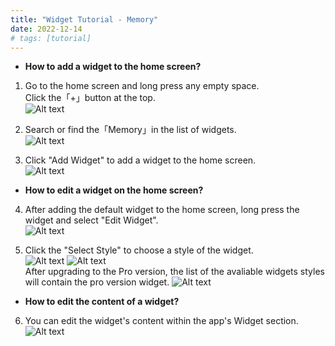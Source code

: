 ```yaml
---
title: "Widget Tutorial - Memory"
date: 2022-12-14
# tags: [tutorial]
---
```


- **How to add a widget to the home screen?**
1. Go to the home screen and long press any empty space.\
Click the「+」button at the top.\
![Alt text](/images/tutorial_1.jpg?raw=true "Optional Title")

2. Search or find the「Memory」in the list of widgets.\
![Alt text](/images/tutorial_2.jpg?raw=true "Optional Title")

3. Click "Add Widget" to add a widget to the home screen.\
![Alt text](/images/tutorial_3.jpg?raw=true "Optional Title")


- **How to edit a widget on the home screen?**
4. After adding the default widget to the home screen, long press the widget and select "Edit Widget".\
![Alt text](/images/tutorial_4.jpg?raw=true "Optional Title")

5. Click the "Select Style" to choose a style of the widget.\
![Alt text](/images/tutorial_5.jpg?raw=true "Optional Title")
![Alt text](/images/tutorial_5_1.jpg?raw=true "Optional Title") \
After upgrading to the Pro version, the list of the avaliable widgets styles will contain the pro version widget.
![Alt text](/images/tutorial_5_2.jpg?raw=true "Optional Title")

- **How to edit the content of a widget?**
6. You can edit the widget's content within the app's Widget section.\
![Alt text](/images/tutorial_6.jpg?raw=true "Optional Title")
